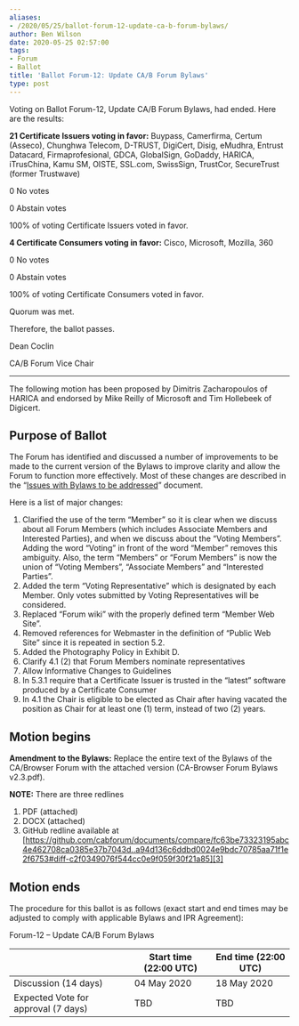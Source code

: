 ```yaml
---
aliases:
- /2020/05/25/ballot-forum-12-update-ca-b-forum-bylaws/
author: Ben Wilson
date: 2020-05-25 02:57:00
tags:
- Forum
- Ballot
title: 'Ballot Forum-12: Update CA/B Forum Bylaws'
type: post
---
```


Voting on Ballot Forum-12, Update CA/B Forum Bylaws, had ended. Here are the results:

**21 Certificate Issuers voting in favor:** Buypass, Camerfirma, Certum (Asseco), Chunghwa Telecom, D-TRUST, DigiCert, Disig, eMudhra, Entrust Datacard, Firmaprofesional, GDCA, GlobalSign, GoDaddy, HARICA, iTrusChina, Kamu SM, OISTE, SSL.com, SwissSign, TrustCor, SecureTrust (former Trustwave)

0 No votes

0 Abstain votes

100% of voting Certificate Issuers voted in favor.

**4 Certificate Consumers voting in favor:** Cisco, Microsoft, Mozilla, 360

0 No votes

0 Abstain votes

100% of voting Certificate Consumers voted in favor.

Quorum was met.

Therefore, the ballot passes.

Dean Coclin

CA/B Forum Vice Chair

______________________________________________________________________

The following motion has been proposed by Dimitris Zacharopoulos of HARICA and endorsed by Mike Reilly of Microsoft and Tim Hollebeek of Digicert.

## Purpose of Ballot[][1]

The Forum has identified and discussed a number of improvements to be made to the current version of the Bylaws to improve clarity and allow the Forum to function more effectively. Most of these changes are described in the “[Issues with Bylaws to be addressed][2]” document.

Here is a list of major changes:

1. Clarified the use of the term “Member” so it is clear when we discuss about all Forum Members (which includes Associate Members and Interested Parties), and when we discuss about the “Voting Members”. Adding the word “Voting” in front of the word “Member” removes this ambiguity. Also, the term “Members” or “Forum Members” is now the union of “Voting Members”, “Associate Members” and “Interested Parties”.
1. Added the term “Voting Representative” which is designated by each Member. Only votes submitted by Voting Representatives will be considered.
1. Replaced “Forum wiki” with the properly defined term “Member Web Site”.
1. Removed references for Webmaster in the definition of “Public Web Site” since it is repeated in section 5.2.
1. Added the Photography Policy in Exhibit D.
1. Clarify 4.1 (2) that Forum Members nominate representatives
1. Allow Informative Changes to Guidelines
1. In 5.3.1 require that a Certificate Issuer is trusted in the “latest” software produced by a Certificate Consumer
1. In 4.1 the Chair is eligible to be elected as Chair after having vacated the position as Chair for at least one (1) term, instead of two (2) years.

## Motion begins

**Amendment to the Bylaws:** Replace the entire text of the Bylaws of the CA/Browser Forum with the attached version (CA-Browser Forum Bylaws v2.3.pdf).

**NOTE:** There are three redlines  

1. PDF (attached)
1. DOCX (attached)
1. GitHub redline available at [https://github.com/cabforum/documents/compare/fc63be73323195abc4e462708ca0385e37b7043d..a94d136c6ddbd0024e9bdc70785aa71f1e2f6753#diff-c2f0349076f544cc0e9f059f30f21a85][3]

## Motion ends

The procedure for this ballot is as follows (exact start and end times may be adjusted to comply with applicable Bylaws and IPR Agreement):

Forum-12 – Update CA/B Forum Bylaws

|                                     | Start time (22:00 UTC) | End time (22:00 UTC) |
| ----------------------------------- | ---------------------- | -------------------- |
| Discussion (14 days)                | 04 May 2020            | 18 May 2020          |
| Expected Vote for approval (7 days) | TBD                    | TBD                  |

[1]: https://wiki.cabforum.org/forum-12_-_update_cab_forum_bylaws_to_version_2.3#purpose_of_ballot
[2]: https://docs.google.com/document/d/1EtrIy3F5cPge0_M-C8J6fe72KcVI8H5Q_2S6S31ynU0
[3]: https://github.com/cabforum/documents/compare/fc63be73323195abc4e462708ca0385e37b7043d..a94d136c6ddbd0024e9bdc70785aa71f1e2f6753#diff-c2f0349076f544cc0e9f059f30f21a85